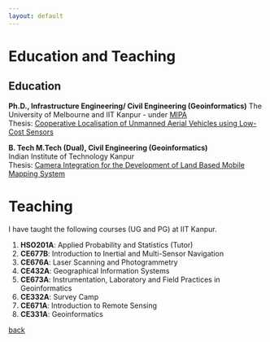```yaml
---
layout: default
---
```


# Education and Teaching

## Education
**Ph.D., Infrastructure Engineering/ Civil Engineering (Geoinformatics)**
The University of Melbourne and IIT Kanpur - under [MIPA](https://mipa.unimelb.edu.au/)<br>
Thesis: [Cooperative Localisation of Unmanned Aerial Vehicles using Low-Cost Sensors](https://www.google.com/url?q=https%3A%2F%2Fminerva-access.unimelb.edu.au%2Fhandle%2F11343%2F197984&sa=D&sntz=1&usg=AFQjCNFXB8iz2mvas1FqRQqlW_BAiBAhuw)


**B. Tech M.Tech (Dual), Civil Engineering (Geoinformatics)**<br>
Indian Institute of Technology Kanpur <br>
Thesis: [Camera Integration for the Development of Land Based Mobile Mapping System](https://etd.iitk.ac.in:8443/jspui/handle/123456789/12272)


# Teaching
I have taught the following courses (UG and PG) at IIT Kanpur.

1. **HSO201A**: Applied Probability and Statistics (Tutor)
2. **CE677B**: Introduction to Inertial and Multi-Sensor Navigation
3. **CE676A**: Laser Scanning and Photogrammetry
4. **CE432A**: Geographical Information Systems
5. **CE673A**: Instrumentation, Laboratory and Field Practices in Geoinformatics
6. **CE332A**: Survey Camp
7. **CE671A**: Introduction to Remote Sensing
8. **CE331A**: Geoinformatics

[back](./)
